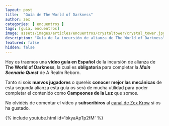 ```yaml
---
layout: post
title:  "Guía de The World of Darkness"
author: zex
categories: [ encuentros ]
tags: [guía, encuentros]
image: assets/images/articles/encuentros/crystaltower/crystal_tower.jpg
description: "Guía de la incursión de alianza de The World of Darkness"
featured: false
hidden: false
---
```

Hoy os traemos una **vídeo guía en Español** de la incursión de alianza de **The World of Darkness**, la cual es **obligatoria** para completar la ***Main Scenario Quest*** de A Realm Reborn.

Tanto si sois **nuevos jugadores** o queréis **conocer mejor las mecánicas** de esta segunda alianza esta guía os será de mucha utilidad para poder completar el contenido como **Campeones de la Luz** que somos.

No olvidéis de comentar el vídeo y **subscribiros** al <a href="https://www.youtube.com/channel/UC6WMAsnnQXRP5pWG8dWwwnA" target="_blank">canal de Zex Krow</a> si os ha gustado.

{% include youtube.html id='bkyaApTp2fM' %}
